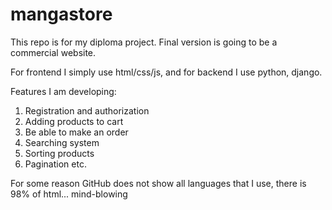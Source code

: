 # mangastore

This repo is for my diploma project. Final version is going to be a commercial website.

For frontend I simply use html/css/js, and for backend I use python, django.

Features I am developing:
1. Registration and authorization 
2. Adding products to cart
3. Be able to make an order 
4. Searching system
5. Sorting products
6. Pagination
etc.


For some reason GitHub does not show all languages that I use, there is 98% of html... mind-blowing
